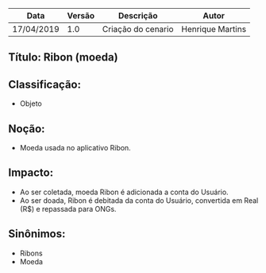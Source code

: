 | Data | Versão | Descrição | Autor |
|---|---|---|---|
| 17/04/2019 | 1.0 | Criação do cenario  | Henrique Martins |

## Título: Ribon (moeda)

## Classificação:

- Objeto

## Noção:

- Moeda usada no aplicativo Ribon.

## Impacto:

- Ao ser coletada, moeda Ribon é adicionada a conta do Usuário.
- Ao ser doada, Ribon é debitada da conta do Usuário, convertida em Real (R$) e repassada para ONGs.

## Sinônimos:

- Ribons
- Moeda